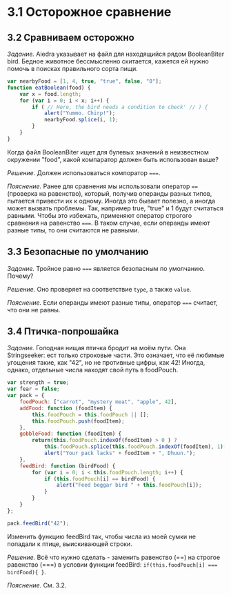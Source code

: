 # 3.1 Осторожное сравнение

## 3.2 Сравниваем осторожно

_Задание._
Aiedra указывает на файл для находящийся рядом BooleanBiter bird. Бедное животное бессмысленно скитается, кажется ей  нужно помочь в поисках правильного сорта пищи. 
```javascript
var nearbyFood = [1, 4, true, "true", false, "0"];
function eatBoolean(food) {
    var x = food.length;
    for (var i = 0; i < x; i++) {
        if ( // Here, the bird needs a condition to check' // ) {
            alert("Yummo. Chirp!");
            nearbyFood.splice(i, 1);
        }
    }
}
```
Когда файл BooleanBiter ищет для булевых значений в неизвестном окружении "food", какой компаратор должен быть использован выше?

_Решение._
Должен использоваться компоратор `===`.

_Пояснение._
Ранее для сравнения мы использовали оператор `==` (проверка на равенство), который, получив операнды разных типов, пытается привести их к одному. Иногда это бывает полезно, а иногда может вызвать проблемы. Так, например true, "true" и 1 будут считаться равными. Чтобы это избежать, применяют оператор строгого сравнения на равенство `===`. В таком случае, если операнды имеют разные типы, то они считаются не равными.

## 3.3 Безопасные по умолчанию

_Задание._
Тройное равно `===` является безопасным по умолчанию. Почему?

_Решение._
Оно проверяет на соответствие `type`, а также `value`.

_Пояснение._
Если операнды имеют разные типы, оператор `===` считает, что они не равны.

## 3.4 Птичка-попрошайка

_Задание._
Голодная нищая птичка бродит на моём пути. Она Stringseeker: ест только строковые части. Это означает, что её любимые угощения такие, как "42", но не противные цифры, как 42! Иногда, однако, отдельные числа находят свой путь в foodPouch.
```javascript
var strength = true;
var fear = false;
var pack = {
    foodPouch: ["carrot", "mystery meat", "apple", 42],
    addFood: function (foodItem) {
        this.foodPouch = this.foodPouch || [];
        this.foodPouch.push(foodItem);
    },
    gobbleFood: function (foodItem) {
        return(this.foodPouch.indexOf(foodItem) > 0 ) ?
            this.foodPouch.splice(this.foodPouch.indexOf(foodItem), 1)[0] :
            alert("Your pack lacks" + foodItem + ", Dhuun.");
    },
    feedBird: function (birdFood) {
        for (var i = 0; i < this.foodPouch.length; i++) {
            if (this.foodPouch[i] == birdFood) {
                alert("Feed beggar bird " + this.foodPouch[i]);
            }
        }
    }
};

pack.feedBird("42");
```
Изменить функцию feedBird так, чтобы числа из моей сумки не попадали к птице, выискивающей строки.

_Решение._
Всё что нужно сделать - заменить равенство (==) на строгое равенство (===) в условии функции feedBird: `if(this.foodPouch[i] === birdFood){ }`.

_Пояснение._
См. 3.2.